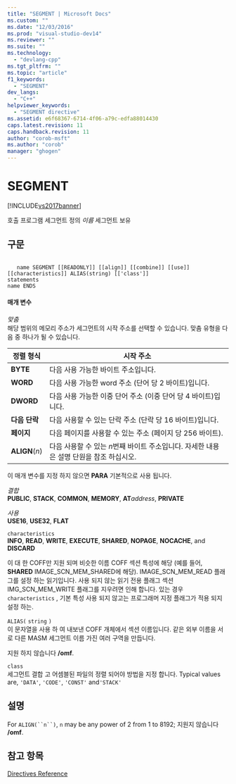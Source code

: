 ```yaml
---
title: "SEGMENT | Microsoft Docs"
ms.custom: ""
ms.date: "12/03/2016"
ms.prod: "visual-studio-dev14"
ms.reviewer: ""
ms.suite: ""
ms.technology: 
  - "devlang-cpp"
ms.tgt_pltfrm: ""
ms.topic: "article"
f1_keywords: 
  - "SEGMENT"
dev_langs: 
  - "C++"
helpviewer_keywords: 
  - "SEGMENT directive"
ms.assetid: e6f68367-6714-4f06-a79c-edfa88014430
caps.latest.revision: 11
caps.handback.revision: 11
author: "corob-msft"
ms.author: "corob"
manager: "ghogen"
---
```

# SEGMENT
[!INCLUDE[vs2017banner](../../assembler/inline/includes/vs2017banner.md)]

호출 프로그램 세그먼트 정의  *이름* 세그먼트 보유  
  
## 구문  
  
```  
  
   name SEGMENT [[READONLY]] [[align]] [[combine]] [[use]] [[characteristics]] ALIAS(string) [['class']]  
statements  
name ENDS  
```  
  
#### 매개 변수  
 *맞춤*  
 해당 범위의 메모리 주소가 세그먼트의 시작 주소를 선택할 수 있습니다.  맞춤 유형을 다음 중 하나가 될 수 있습니다.  
  
|정렬 형식|시작 주소|  
|-----------|-----------|  
|**BYTE**|다음 사용 가능한 바이트 주소입니다.|  
|**WORD**|다음 사용 가능한 word 주소 \(단어 당 2 바이트\)입니다.|  
|**DWORD**|다음 사용 가능한 이중 단어 주소 \(이중 단어 당 4 바이트\)입니다.|  
|**다음 단락**|다음 사용할 수 있는 단락 주소 \(단락 당 16 바이트\)입니다.|  
|**페이지**|다음 페이지를 사용할 수 있는 주소 \(페이지 당 256 바이트\).|  
|**ALIGN**\(*n*\)|다음 사용할 수 있는  *n*번째 바이트 주소입니다.  자세한 내용은 설명 단원을 참조 하십시오.|  
  
 이 매개 변수를 지정 하지 않으면  **PARA** 기본적으로 사용 됩니다.  
  
 *결합*  
 **PUBLIC**, **STACK**, **COMMON**, **MEMORY**, **AT***address*, **PRIVATE**  
  
 *사용*  
 **USE16**, **USE32**, **FLAT**  
  
 `characteristics`  
 **INFO**, **READ**, **WRITE**, **EXECUTE**, **SHARED**, **NOPAGE**, **NOCACHE**, and **DISCARD**  
  
 이 대 한 COFF만 지원 되며 비슷한 이름 COFF 섹션 특성에 해당 \(예를 들어,  **SHARED** IMAGE\_SCN\_MEM\_SHARED에 해당\).  IMAGE\_SCN\_MEM\_READ 플래그를 설정 하는 읽기입니다.  사용 되지 않는 읽기 전용 플래그 섹션 IMG\_SCN\_MEM\_WRITE 플래그를 지우려면 인해 합니다.  있는 경우 `characteristics` , 기본 특성 사용 되지 않고는 프로그래머 지정 플래그가 적용 되지 설정 하는.  
  
 `ALIAS(` `string` `)`  
 이 문자열을 사용 하 여 내보낸 COFF 개체에서 섹션 이름입니다.  같은 외부 이름을 서로 다른 MASM 세그먼트 이름 가진 여러 구역을 만듭니다.  
  
 지원 하지 않습니다 **\/omf**.  
  
 `class`  
 세그먼트 결합 고 어셈블된 파일의 정렬 되어야 방법을 지정 합니다.  Typical values are, `'DATA'`, `'CODE'`, `'CONST'` and`'STACK'`  
  
## 설명  
 For `ALIGN(``n``)`, `n` may be any power of 2 from 1 to 8192; 지원지 않습니다 **\/omf**.  
  
## 참고 항목  
 [Directives Reference](../../assembler/masm/directives-reference.md)
